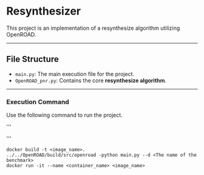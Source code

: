 # Resynthesizer 

This project is an implementation of a resynthesize algorithm utilizing OpenROAD.

---

## File Structure

* `main.py`: The main execution file for the project.
* `OpenROAD_pnr.py`: Contains the core **resynthesize algorithm**.

---

### Execution Command

Use the following command to run the project.

'''

'''

```
docker build -t <image_name>.
../../OpenROAD/build/src/openroad -python main.py --d <The name of the benchmark>
docker run -it --name <container_name> <image_name>
```
